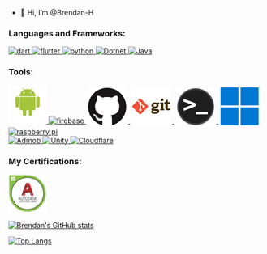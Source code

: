 - 👋 Hi, I’m @Brendan-H

<h3 align="left">Languages and Frameworks:</h3>

<a href="https://dart.dev" target="_blank"> <img src="https://www.vectorlogo.zone/logos/dartlang/dartlang-icon.svg" alt="dart" width="75" height="75"/> </a> 
<a href="https://flutter.dev" target="_blank"> <img src="https://www.vectorlogo.zone/logos/flutterio/flutterio-icon.svg" alt="flutter" width="75" height="75"/> </a>
<a href="https://python.org" target="_blank"> <img src="https://www.vectorlogo.zone/logos/python/python-icon.svg" alt="python" width="75" height="75"/> </a>
<a href="https://dotnet.microsoft.com" target="_blank"> <img src="https://www.vectorlogo.zone/logos/dotnet/dotnet-vertical.svg" alt="Dotnet" width="75" height="75"/> </a> 
 <a href="https://java.com" target="_blank"> <img src= "https://www.vectorlogo.zone/logos/java/java-icon.svg" alt="Java" width="75" height="75"/> </a>

<h3 align="left">Tools:</h3>

 <a href="https://developer.
 android.com" target="_blank"> <img src="https://raw.githubusercontent.com/devicons/devicon/master/icons/android/android-original-wordmark.svg" alt="android" width="75" height="75"/> </a> 
<a href="https://firebase.google.com/" target="_blank"> <img src="https://www.vectorlogo.zone/logos/firebase/firebase-icon.svg" alt="firebase" width="75" height="75"/> </a>
<a href="https://github.com" target="_blank"><img src="https://raw.githubusercontent.com/github/explore/78df643247d429f6cc873026c0622819ad797942/topics/github/github.png" alt="Github" height="75" style="vertical-align:top; margin:4px">
<a href="https://git-scm.com" target="_blank"><img src="https://raw.githubusercontent.com/github/explore/80688e429a7d4ef2fca1e82350fe8e3517d3494d/topics/git/git.png" alt="Git" height="75" style="vertical-align:top; margin:4px">
<img src="https://raw.githubusercontent.com/github/explore/80688e429a7d4ef2fca1e82350fe8e3517d3494d/topics/terminal/terminal.png" alt="Terminal" height="75" style="vertical-align:top; margin:4px">
<a href="https://microsoft.com/en-us/windows" target="_blank"><img src="https://raw.githubusercontent.com/github/explore/80688e429a7d4ef2fca1e82350fe8e3517d3494d/topics/windows/windows.png" alt="Windows" height="75" style="vertical-align:top; margin:4px">
<a href="https://raspberrypi.org" target="_blank"> <img src="https://www.vectorlogo.zone/logos/raspberrypi/raspberrypi-icon.svg" alt="raspberry pi" width="75" height="75"/> </a>  
 <a href="https://admob.google.com" target="_blank"> <img src="https://www.vectorlogo.zone/logos/google_admob/google_admob-ar21.svg" alt="Admob" width="75" height="75"/> </a> 
 <a href="https://unity.com" target="_blank"> <img src="https://www.vectorlogo.zone/logos/unity3d/unity3d-icon.svg" alt="Unity" width="75" height="75"/> </a>
 <a href="https://cloudflare.com" target="_blank"> <img src= "https://img.shields.io/badge/Cloudflare-F38020?style=for-the-badge&logo=Cloudflare&logoColor=white" alt="Cloudflare"/> </a>

 <h3 align="left">My Certifications:</h3>
 <a href="https://autocad.com" target="_blank"> <img src= "/autodesk-autocad-certified-user.png" alt="Autocad Certified" width="75" height="75"/> </a>

[![Brendan's GitHub stats](https://github-readme-stats.vercel.app/api?username=brendan-h&count_private=true)
](https://github.com/brendan-h)

[![Top Langs](http://github-readme-stats-cyan-psi.vercel.app//api/top-langs/?username=brendan-h&count_private=true)](https://github.com/brendan-h)
 <!---<div data-iframe-width="150" data-iframe-height="270" data-share-badge-id="6f283291-3814-481e-8307-240daee9ce94" data-share-badge-host="https://www.credly.com"></div><script type="text/javascript" async src="//cdn.credly.com/assets/utilities/embed.js"></script>
<!---
Brendan-H/brendan-h is a ✨ special ✨ repository because its `README.md` (this file) appears on your GitHub profile.
You can click the Preview link to take a look at your changes.
--->
